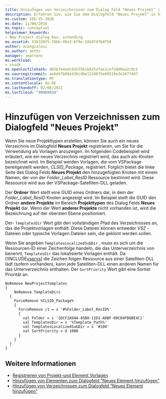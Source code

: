 ```yaml
---
title: Hinzufügen von Verzeichnissen zum Dialog Feld "Neues Projekt" | Microsoft-Dokumentation
description: Erfahren Sie, wie Sie dem Dialogfeld "Neues Projekt" in Visual Studio Verzeichnisse hinzufügen, sodass Sie neue Projekttypen erstellen und für die Verwendung als Vorlagen anzeigen können.
ms.custom: SEO-VS-2020
ms.date: 11/04/2016
ms.topic: conceptual
helpviewer_keywords:
- New Project dialog box, extending
ms.assetid: 53b328f5-20bb-49a3-bf9e-1818f4fbdf50
author: acangialosi
ms.author: anthc
manager: jmartens
ms.workload:
- vssdk
ms.openlocfilehash: d65b7e4adc6d235bcb925efae1cef20d0aa2c9c2
ms.sourcegitcommit: ae6d47b09a439cd0e13180f5e89510e3e347fd47
ms.translationtype: MT
ms.contentlocale: de-DE
ms.lasthandoff: 02/08/2021
ms.locfileid: "99969034"
---
```

# <a name="add-directories-to-the-new-project-dialog-box"></a>Hinzufügen von Verzeichnissen zum Dialogfeld "Neues Projekt"
Wenn Sie neue Projekttypen erstellen, können Sie auch ein neues Verzeichnis im Dialogfeld **Neues Projekt** registrieren, um Sie für die Verwendung als Vorlagen anzuzeigen. Im folgenden Codebeispiel wird erläutert, wie ein neues Verzeichnis registriert wird, das auch als-Knoten bezeichnet wird. Im Beispiel werden Vorlagen, die vom VSPackage bereitgestellt werden, *CLSID_Package*, registriert. Folglich bietet die linke Seite des Dialog Felds **Neues Projekt** den hinzugefügten Knoten mit einem Namen, der von der *Folder_Label_ResID* Ressource bestimmt wird. Diese Ressource wird aus der VSPackage-Satelliten-DLL geladen.

 Der **Ordner** Wert stellt eine GUID eines Ordners dar, in dem der *Folder_Label_ResID* Knoten angezeigt wird. Im Beispiel stellt die GUID den Ordner **andere Projekte** im Bereich **Projekttypen** des Dialog Felds **Neues Projekt** dar. Wenn der Wert **anderer Projekte** nicht vorhanden ist, wird die Bezeichnung auf der obersten Ebene positioniert.

 Der- `TemplatesDir` Wert gibt den vollständigen Pfad des Verzeichnisses an, das die Projektvorlagen enthält. Diese Dateien können entweder *VSZ* -Dateien oder typische Vorlagen Dateien sein, die geklont werden sollen.

 Wenn Sie angeben `TemplatesLocalizedSubDir` , muss es sich um die Ressourcen-ID einer Zeichenfolge handeln, die das Unterverzeichnis von benennt, `TemplatesDir` das lokalisierte Vorlagen enthält. Da [!INCLUDE[vsprvs](../../code-quality/includes/vsprvs_md.md)] die Zeichen folgen Ressource aus einer Satelliten-DLL lädt (sofern vorhanden), kann jede Satelliten-DLL einen anderen Namen für das Unterverzeichnis enthalten. Der `SortPriority` Wert gibt eine Sortier Priorität an.

```
NoRemove NewProjectTemplates
{
    NoRemove TemplateDirs
  {
    ForceRemove %CLSID_Package%
    {
      ForceRemove /1 = s '#%Folder_Label_ResID%'
      {
        val Folder = s '{DCF2A94A-45B0-11D1-ADBF-00C04FB6BE4C}'
        val TemplatesDir = s '%Template_Path%'
        val TemplatesLocalizedSubDir = s '#100'
        val SortPriority = d 1000
      }
    }
  }
}
```

## <a name="see-also"></a>Weitere Informationen
- [Registrieren von Projekt-und Element Vorlagen](../../extensibility/internals/registering-project-and-item-templates.md)
- [Hinzufügen von Elementen zum Dialogfeld "Neues Element hinzufügen"](../../extensibility/internals/adding-items-to-the-add-new-item-dialog-boxes.md)
- [Hinzufügen von Verzeichnissen zum Dialogfeld "Neues Element hinzufügen"](../../extensibility/internals/adding-directories-to-the-add-new-item-dialog-box.md)
